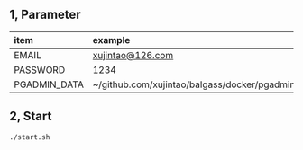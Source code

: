 ## 1, Parameter

| item         | example                                           |
| :----------- | :------------------------------------------------ |
| EMAIL        | xujintao@126.com                                  |
| PASSWORD     | 1234                                              |
| PGADMIN_DATA | ~/github.com/xujintao/balgass/docker/pgadmin/data |

## 2, Start

```
./start.sh
```
